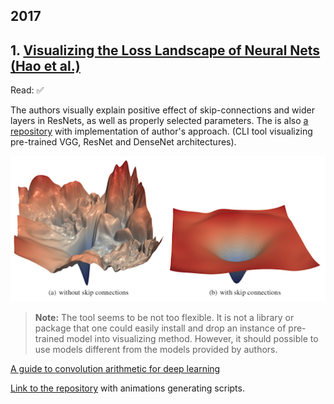 ## 2017


## 1. [Visualizing the Loss Landscape of Neural Nets (Hao et al.)](https://arxiv.org/pdf/1712.09913.pdf)

Read: ✅
  
The authors visually explain positive effect of skip-connections and wider layers 
in ResNets, as well as properly selected parameters. The is also [a repository](https://github.com/tomgoldstein/loss-landscape) 
with implementation of author's approach. (CLI tool visualizing pre-trained VGG, ResNet and DenseNet 
architectures).

![](./assets/loss_surface.png)

> **Note:** The tool seems to be not too flexible. It is not a library or package that one could 
easily install and drop an instance of pre-trained model into visualizing method. However, it 
should possible to use models different from the models provided by authors.
 

[A guide to convolution arithmetic for deep learning](https://arxiv.org/pdf/1603.07285.pdf)



[Link to the repository](https://github.com/vdumoulin/conv_arithmetic) with animations generating scripts. 